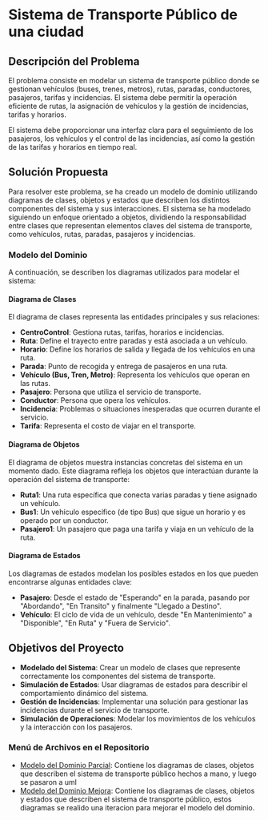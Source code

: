# Sistema de Transporte Público de una ciudad

## Descripción del Problema

El problema consiste en modelar un sistema de transporte público donde se gestionan vehículos (buses, trenes, metros), rutas, paradas, conductores, pasajeros, tarifas y incidencias. El sistema debe permitir la operación eficiente de rutas, la asignación de vehículos y la gestión de incidencias, tarifas y horarios.

El sistema debe proporcionar una interfaz clara para el seguimiento de los pasajeros, los vehículos y el control de las incidencias, así como la gestión de las tarifas y horarios en tiempo real.

## Solución Propuesta

Para resolver este problema, se ha creado un modelo de dominio utilizando diagramas de clases, objetos y estados que describen los distintos componentes del sistema y sus interacciones. El sistema se ha modelado siguiendo un enfoque orientado a objetos, dividiendo la responsabilidad entre clases que representan elementos claves del sistema de transporte, como vehículos, rutas, paradas, pasajeros y incidencias.

### Modelo del Dominio

A continuación, se describen los diagramas utilizados para modelar el sistema:

#### Diagrama de Clases

El diagrama de clases representa las entidades principales y sus relaciones:

- **CentroControl**: Gestiona rutas, tarifas, horarios e incidencias.
- **Ruta**: Define el trayecto entre paradas y está asociada a un vehículo.
- **Horario**: Define los horarios de salida y llegada de los vehículos en una ruta.
- **Parada**: Punto de recogida y entrega de pasajeros en una ruta.
- **Vehículo (Bus, Tren, Metro)**: Representa los vehículos que operan en las rutas.
- **Pasajero**: Persona que utiliza el servicio de transporte.
- **Conductor**: Persona que opera los vehículos.
- **Incidencia**: Problemas o situaciones inesperadas que ocurren durante el servicio.
- **Tarifa**: Representa el costo de viajar en el transporte.

#### Diagrama de Objetos

El diagrama de objetos muestra instancias concretas del sistema en un momento dado. Este diagrama refleja los objetos que interactúan durante la operación del sistema de transporte:

- **Ruta1**: Una ruta específica que conecta varias paradas y tiene asignado un vehículo.
- **Bus1**: Un vehículo específico (de tipo Bus) que sigue un horario y es operado por un conductor.
- **Pasajero1**: Un pasajero que paga una tarifa y viaja en un vehículo de la ruta.

#### Diagrama de Estados

Los diagramas de estados modelan los posibles estados en los que pueden encontrarse algunas entidades clave:

- **Pasajero**: Desde el estado de "Esperando" en la parada, pasando por "Abordando", "En Transito" y finalmente "Llegado a Destino".
- **Vehículo**: El ciclo de vida de un vehículo, desde "En Mantenimiento" a "Disponible", "En Ruta" y "Fuera de Servicio".

## Objetivos del Proyecto

- **Modelado del Sistema**: Crear un modelo de clases que represente correctamente los componentes del sistema de transporte.
- **Simulación de Estados**: Usar diagramas de estados para describir el comportamiento dinámico del sistema.
- **Gestión de Incidencias**: Implementar una solución para gestionar las incidencias durante el servicio de transporte.
- **Simulación de Operaciones**: Modelar los movimientos de los vehículos y la interacción con los pasajeros.

### Menú de Archivos en el Repositorio

- [Modelo del Dominio Parcial](images/modeloDelDominio-Parcial/): Contiene los diagramas de clases, objetos que describen el sistema de transporte público hechos a mano, y luego se pasaron a uml
- [Modelo del Dominio Mejora](images/modeloDelDominio-Mejora/): Contiene los diagramas de clases, objetos y estados que describen el sistema de transporte público, estos diagramas se realido una iteracion para mejorar el modelo del dominio.



